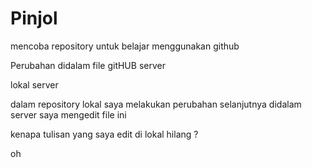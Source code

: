 # Pinjol

mencoba repository untuk belajar menggunakan github

Perubahan didalam file gitHUB server

lokal
server

dalam repository lokal saya melakukan perubahan selanjutnya
didalam server saya mengedit file ini

kenapa tulisan yang saya edit di lokal hilang ?

oh
